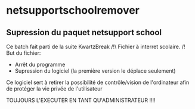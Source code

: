 # netsupportschoolremover
Supression du paquet netsupport school
-----
Ce batch fait parti de la suite KwartzBreak
/!\ Fichier à interret scolaire. /!\
But du fichier:
- Arrêt du programme
- Supression du logiciel (la première version le déplace seulement)

Ce logiciel sert à retirer la possibilité de contrôle/vision de l'ordinateur
afin de protéger la vie privée de l'utilisateur

TOUJOURS L'EXECUTER EN TANT QU'ADMINISTRATEUR !!!!
